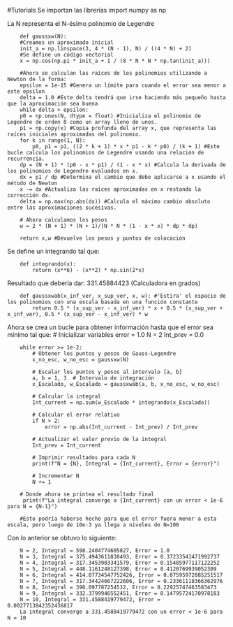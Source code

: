 #Tutorials
Se importan las librerías
        import numpy as np

La N representa el N-ésimo polinomio de Legendre

        def gaussxw(N):
        #Creamos un aproximado inicial
        init_a = np.linspace(3, 4 * (N - 1), N) / ((4 * N) + 2)
        #Se define un código vectorial
        x = np.cos(np.pi * init_a + 1 / (8 * N * N * np.tan(init_a)))

        #Ahora se calculan las raíces de los polinomios utilizando a Newton de la forma:
        epsilon = 1e-15 #Genera un límite para cuando el error sea menor a este epsilon
        delta = 1.0 #Este delta tendrá que irse haciendo más pequeño hasta que la aproximación sea buena
        while delta > epsilon:
        p0 = np.ones(N, dtype = float) #Inicializa el polinomio de Legendre de orden 0 como un array lleno de unos.
        p1 = np.copy(x) #Copia profunda del array x, que representa las raíces iniciales aproximadas del polinomio.
        for k in range(1, N):
            p0, p1 = p1, ((2 * k + 1) * x * p1 - k * p0) / (k + 1) #Este bucle calcula los polinomios de Legendre usando una relación de recurrencia.
        dp = (N + 1) * (p0 - x * p1) / (1 - x * x) #Calcula la derivada de los polinomios de Legendre evaluados en x.
        dx = p1 / dp #Determina el cambio que debe aplicarse a x usando el método de Newton 
        x -= dx #Actualiza las raíces aproximadas en x restando la corrección dx.
        delta = np.max(np.abs(dx)) #Calcula el máximo cambio absoluto entre las aproximaciones sucesivas.

        # Ahora calculamos los pesos
        w = 2 * (N + 1) * (N + 1)/(N * N * (1 - x * x) * dp * dp) 

        return x,w #Devuelve los pesos y puntos de colocación

Se define un integrando tal que:

        def integrando(x):
            return (x**6) - (x**2) * np.sin(2*x)

Resultado que debería dar: 331.45884423 (Calculadora en grados)

        def gaussxwab(x_inf_ver, x_sup_ver, x, w): #'Estira' el espacio de los polinomios con una escala basada en una función constante
            return 0.5 * (x_sup_ver - x_inf_ver) * x + 0.5 * (x_sup_ver + x_inf_ver), 0.5 * (x_sup_ver - x_inf_ver) * w

Ahora se crea un bucle para obtener información hasta que el error sea mínimo tal que:
        # Inicializar variables
        error = 1.0
        N = 2
        Int_prev = 0.0

        while error >= 1e-2:
            # Obtener los puntos y pesos de Gauss-Legendre
            x_no_esc, w_no_esc = gaussxw(N)
            
            # Escalar los puntos y pesos al intervalo [a, b]
            a, b = 1, 3  # Intervalo de integración
            x_Escalado, w_Escalado = gaussxwab(a, b, x_no_esc, w_no_esc)
            
            # Calcular la integral
            Int_current = np.sum(w_Escalado * integrando(x_Escalado))
            
            # Calcular el error relativo
            if N > 2:
                error = np.abs(Int_current - Int_prev) / Int_prev
            
            # Actualizar el valor previo de la integral
            Int_prev = Int_current
            
            # Imprimir resultados para cada N
            print(f"N = {N}, Integral = {Int_current}, Error = {error}")
            
            # Incrementar N
            N += 1

        # Donde ahora se printea el resultado final
         print(f"La integral converge a {Int_current} con un error < 1e-6 para N = {N-1}")

        #Esto podría haberse hecho para que el error fuera menor a esta escala, pero luego de 10e-3 ya llega a niveles de N=100
Con lo anterior se obtuvo lo siguiente:

        N = 2, Integral = 598.2404774605827, Error = 1.0
        N = 3, Integral = 375.4943611830493, Error = 0.37233541471992737
        N = 4, Integral = 317.3453903341579, Error = 0.15485977117122252
        N = 5, Integral = 448.1161248127398, Error = 0.4120769939052309
        N = 6, Integral = 414.07734547752426, Error = 0.07595972885251517
        N = 7, Integral = 317.34424667222606, Error = 0.23361118366362976
        N = 8, Integral = 390.097787254512, Error = 0.22925747463583473
        N = 9, Integral = 332.3799946552451, Error = 0.14795724170978183
        N = 10, Integral = 331.4588419779472, Error = 0.0027713842352436817
        La integral converge a 331.4588419779472 con un error < 1e-6 para N = 10
